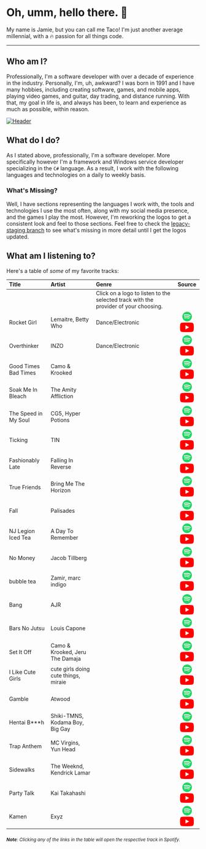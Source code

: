 # Oh, umm, hello there. 👋
My name is Jamie, but you can call me Taco! I'm just another average millennial, with a 🔥 passion for all things code.

---
## Who am I?
Professionally, I'm a software developer with over a decade of experience in the industry. Personally, I'm, uh, awkward? I was born in 1991 and I have many hobbies, including creating software, games, and mobile apps, playing video games, and guitar, day trading, and distance running. With that, my goal in life is, and always has been, to learn and experience as much as possible, within reason.

[![Header](https://raw.githubusercontent.com/tacosontitan/tacosontitan/master/images/relaxing-header.jpg)]()

## What do I do?
As I stated above, professionally, I'm a software developer. More specifically however I'm a framework and Windows service developer specializing in the `C#` language. As a result, I work with the following languages and technologies on a daily to weekly basis.

### What's Missing?
Well, I have sections representing the languages I work with, the tools and technologies I use the most often, along with my social media presence, and the games I play the most. However, I'm reworking the logos to get a consistent look and feel to those sections. Feel free to check the [legacy-staging branch](https://github.com/tacosontitan/tacosontitan/tree/legacy-staging) to see what's missing in more detail until I get the logos updated.

## What am I listening to?
Here's a table of *some* of my favorite tracks:

Title | Artist | Genre | Source
:------------ | :------------- | :------------- | :-------------:
 | | | Click on a logo to listen to the selected track with the provider of your choosing.
Rocket Girl | Lemaitre, Betty Who | Dance/Electronic | [![s][1]](https://open.spotify.com/track/4wvj3LqF8EqGxoNc1FIbHr?si=b40848f99b8b4870) [![y][2]](https://www.youtube.com/watch?v=bfwOdpur01M)
Overthinker | INZO | Dance/Electronic | [![s][1]](https://open.spotify.com/track/4K9xid96G3YmIvQZXN9SXg?si=8dde0c3238724804) [![y][2]](https://www.youtube.com/watch?v=2WrOaA7QCM4)
Good Times Bad Times | Camo & Krooked | | [![s][1]](https://open.spotify.com/track/44nRLXNwTmTIV7Zk7lRol5?si=de1fabedfb6c4098) [![y][2]]()
Soak Me In Bleach | The Amity Affliction | | [![s][1]](https://open.spotify.com/track/1oB9nCQ3Qm1B1ArD1TAg0R?si=25be84dd6aaa47e2) [![y][2]]()
The Speed in My Soul | CG5, Hyper Potions | | [![s][1]](https://open.spotify.com/track/1YKuyBE345bnC4hkZOGAXT?si=1feac0eaab2743c6) [![y][2]]()
Ticking | TIN | | [![s][1]](https://open.spotify.com/track/1t7ZwPiCYLOi1xlP235GRa?si=675b5aaf5ea4404e) [![y][2]]()
Fashionably Late | Falling In Reverse | | [![s][1]](https://open.spotify.com/track/5JUufCEin0aXyFLXCzJbUL?si=e97da6c734534a72) [![y][2]]()
True Friends | Bring Me The Horizon | | [![s][1]](https://open.spotify.com/track/1KTJmfwrk5pYqsi9mkY3nT?si=8c91f319cb9e4731) [![y][2]]()
Fall | Palisades | | [![s][1]](https://open.spotify.com/track/4o2mXUsityYafHUt0kWjFx?si=932b0c7a847c47c6) [![y][2]]()
NJ Legion Iced Tea | A Day To Remember | | [![s][1]](https://open.spotify.com/track/6KyOCzf2A2jjROH4ZokTEw?si=aba1de19645c4180) [![y][2]]()
No Money | Jacob Tillberg | | [![s][1]](https://open.spotify.com/track/1XyzgYZpyAeM0x1UG6VJF8?si=e9d46a13ecf5400b) [![y][2]]()
bubble tea | Zamir, marc indigo | | [![s][1]](https://open.spotify.com/track/30r61ftxU9BKOYmHbPPGdG?si=7c2e337a86854a47) [![y][2]]()
Bang | AJR | | [![s][1]](https://open.spotify.com/track/53BHUFdQphHiZUUG3nx9zn?si=c866003a9bd84991) [![y][2]]()
Bars No Jutsu | Louis Capone | | [![s][1]](https://open.spotify.com/track/5H9VMgnzuU62NYzWdJlqae?si=cf15fe99a3cb4f1a) [![y][2]]()
Set It Off | Camo & Krooked, Jeru The Damaja | | [![s][1]](https://open.spotify.com/track/0E0kfeUYrxB9mlv5vOSKU7?si=d421a946c0a7439f) [![y][2]]()
I Like Cute Girls | cute girls doing cute things, miraie | | [![s][1]](https://open.spotify.com/track/6pbWDtVZYrpCx6YDQvDS3J?si=a55a82ce31074786) [![y][2]]()
Gamble | Atwood | | [![s][1]](https://open.spotify.com/track/52YpJnGOBr9kQhtRKokVxw?si=48fa8c246e294e45) [![y][2]]()
Hentai B***h | Shiki-TMNS, Kodama Boy, Big Gay | | [![s][1]](https://open.spotify.com/track/38yqKz2oVyauelwQVHvL2I?si=0578bf62cb0d41be) [![y][2]]()
Trap Anthem | MC Virgins, Yun Head | | [![s][1]](https://open.spotify.com/track/0CJgUQ8UemK2htS73Ye5U8?si=22bf8fb6b53b44a9) [![y][2]]()
Sidewalks | The Weeknd, Kendrick Lamar | | [![s][1]](https://open.spotify.com/track/4h90qkbnW1Qq6pBhoPvwko?si=609ed10994fb4ef7) [![y][2]]()
Party Talk | Kai Takahashi | | [![s][1]](https://open.spotify.com/track/4zTmlIwRUwtVwBzUjb4FOb?si=38c6dccbb39b4dac) [![y][2]]()
Kamen | Exyz | | [![s][1]](https://open.spotify.com/track/5eNGz9DIz9ArlFKNH9GhUm?si=665a45abbcc44c65) [![y][2]]()

<sub>***Note**: Clicking any of the links in the table will open the respective track in Spotify.*</sub>

[1]: https://raw.githubusercontent.com/tacosontitan/tacosontitan/music-update/logos/spotify.png
[2]: https://raw.githubusercontent.com/tacosontitan/tacosontitan/music-update/logos/youtube.png